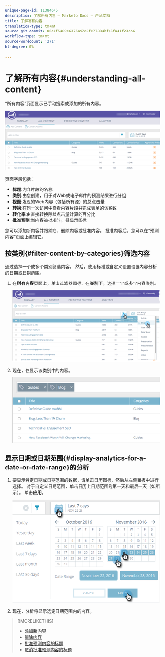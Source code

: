 ```yaml
---
unique-page-id: 11384645
description: 了解所有内容 — Marketo Docs — 产品文档
title: 了解所有内容
translation-type: tm+mt
source-git-commit: 06e0f5489e6375a97e2fe77834bf45fa41f23ea6
workflow-type: tm+mt
source-wordcount: '271'
ht-degree: 0%

---
```



# 了解所有内容{#understanding-all-content}

“所有内容”页面显示已手动搜索或添加的所有内容。

![](assets/image2017-10-3-9-3a4-3a56.png)

页面字段包括：

* **标题**:内容片段的名称
* **类别**:由您创建，用于对Web或电子邮件的预测结果进行分组
* **视图**:发现的Web内容（包括所有源）的总点击量
* **转换**:在同一次访问中查看内容片段并完成表单的访客数
* **转化率**:由直接转换除以点击量计算的百分比
* **批准预测**:当内容被批准时，将显示图标

您可以添加新内容并跟踪它、删除内容或批准内容。 批准内容后，您可以在“预测内容”页面上编辑它。

## 按类别{#filter-content-by-categories}筛选内容

通过选择一个或多个类别筛选内容。 然后，使用标准或自定义设置设置内容分析的日期或日期范围。

1. 在&#x200B;**所有内容**&#x200B;页面上，单击过滤器图标，在&#x200B;**类别**&#x200B;下，选择一个或多个内容类别。

   ![](assets/image2017-10-3-9-3a5-3a52.png)

1. 现在，仅显示该类别中的内容。

   ![](assets/image2017-10-3-9-3a6-3a23.png)

## 显示日期或日期范围{#display-analytics-for-a-date-or-date-range}的分析

1. 要显示特定日期或日期范围的数据，请单击日历图标，然后从左侧面板中进行选择。 对于自定义日期范围，单击日历上日期范围的第一天和最后一天（如所示）。 单击&#x200B;**应用**。

   ![](assets/all-content-calendar-filter-hands.png)

1. 现在，分析将显示选定日期范围内的内容。

>[!MORELIKETHIS]
>
>* [添加新内容](/help/marketo/product-docs/predictive-content/working-with-all-content/add-new-content.md)
>* [删除内容](/help/marketo/product-docs/predictive-content/working-with-all-content/delete-content.md)
>* [批准预测内容的标题](/help/marketo/product-docs/predictive-content/working-with-all-content/approve-a-title-for-predictive-content.md)
>* [取消批准预测内容的标题](/help/marketo/product-docs/predictive-content/working-with-all-content/unapprove-a-title-for-predictive-content.md)

